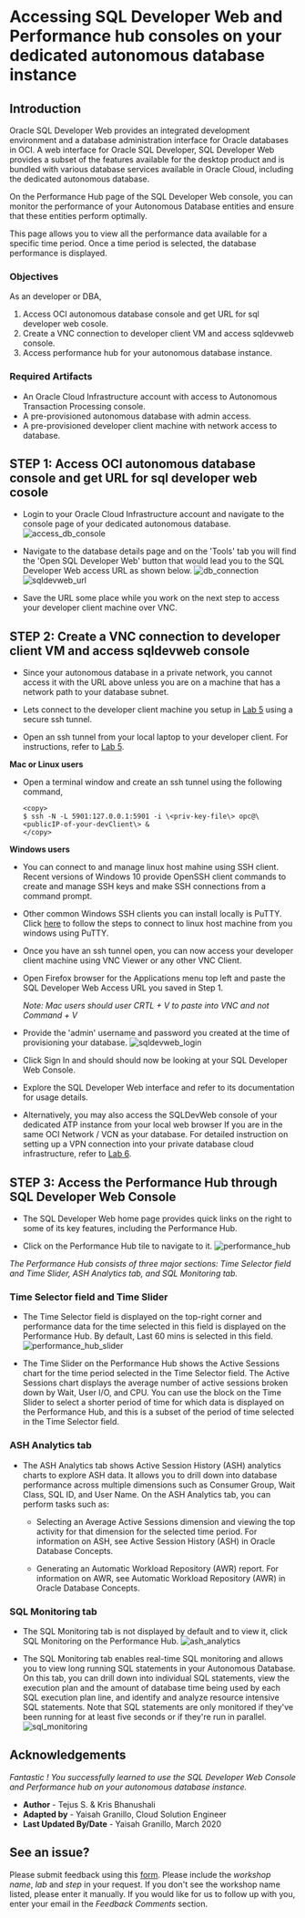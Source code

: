 # Accessing SQL Developer Web and Performance hub consoles on your dedicated autonomous database instance

## Introduction
Oracle SQL Developer Web provides an integrated development environment and a database administration interface for Oracle databases in OCI. A web interface for Oracle SQL Developer, SQL Developer Web provides a subset of the features available for the desktop product and is bundled with various database services available in Oracle Cloud, including the dedicated autonomous database.

On the Performance Hub page of the SQL Developer Web console, you can monitor the performance of your Autonomous Database entities and ensure that these entities perform optimally.

This page allows you to view all the performance data available for a specific time period. Once a time period is selected, the database performance is displayed.

### Objectives

As an developer or DBA,

1. Access OCI autonomous database console and get URL for sql developer web cosole.
2. Create a VNC connection to developer client VM and access sqldevweb console.
3. Access performance hub for your autonomous database instance.

### Required Artifacts
- An Oracle Cloud Infrastructure account with access to Autonomous Transaction Processing console.
- A pre-provisioned autonomous database with admin access.
- A pre-provisioned developer client machine with network access to database.

## STEP 1: Access OCI autonomous database console and get URL for sql developer web cosole

- Login to your Oracle Cloud Infrastructure account and navigate to the console page of your dedicated autonomous database. 
    ![access_db_console](./images/access_db_console.png " ")

- Navigate to the database details page and on the 'Tools' tab you will find the 'Open SQL Developer Web' button that would lead you to the SQL Developer Web access URL as shown below.
    ![db_connection](./images/tools.png " ")
    ![sqldevweb_url](./images/sqldevweb_url.png " ")

- Save the URL some place while you work on the next step to access your developer client machine over VNC.


## STEP 2: Create a VNC connection to developer client VM and access sqldevweb console 

- Since your autonomous database in a private network, you cannot access it with the URL above unless you are on a machine that has a network path to your database subnet. 

- Lets connect to the developer client machine you setup in [Lab 5](?lab=lab-5-configuring-development-system) using a secure ssh tunnel.

- Open an ssh tunnel from your local laptop to your developer client. For instructions, refer to [Lab 5](?lab=lab-5-configuring-development-system).

**Mac or Linux users** 

- Open a terminal window and create an ssh tunnel using the following command,

    ```
    <copy>
    $ ssh -N -L 5901:127.0.0.1:5901 -i \<priv-key-file\> opc@\<publicIP-of-your-devClient\> &
    </copy>
    ```

**Windows users**

- You can connect to and manage linux host mahine using SSH client. Recent versions of Windows 10 provide OpenSSH client commands to create and manage SSH keys and make SSH connections from a command prompt.

- Other common Windows SSH clients you can install locally is PuTTY. Click [here](https://docs.microsoft.com/en-us/azure/virtual-machines/linux/ssh-from-windows) to follow the steps to connect to linux host machine from you windows using PuTTY.

- Once you have an ssh tunnel open, you can now access your developer client machine using VNC Viewer or any other VNC Client.

- Open Firefox browser for the Applications menu top left and paste the SQL Developer Web Access URL you saved in Step 1.

    *Note: Mac users should user CRTL + V to paste into VNC and not Command + V*

- Provide the 'admin' username and password you created at the time of provisioning your database.
    ![sqldevweb_login](./images/sqldevweb_login.png " ")

- Click Sign In and should should now be looking at your SQL Developer Web Console.

- Explore the SQL Developer Web interface and refer to its documentation for usage details.

- Alternatively, you may also access the SQLDevWeb console of your dedicated ATP instance from your local web browser If you are in the same OCI Network / VCN as your database. For detailed instruction on setting up a VPN connection into your private database cloud infrastructure, refer to [Lab 6](?lab=lab-6-configuring-vpn-into-private-atp).


## STEP 3: Access the Performance Hub through SQL Developer Web Console

- The SQL Developer Web home page provides quick links on the right to some of its key features, including the Performance Hub. 

- Click on the Performance Hub tile to navigate to it. 
    ![performance_hub](./images/performance_hub.png " ")

*The Performance Hub consists of three major sections: Time Selector field and Time Slider, ASH Analytics tab, and SQL Monitoring tab.*

### **Time Selector field and Time Slider**
- The Time Selector field is displayed on the top-right corner and performance data for the time selected in this field is displayed on the Performance Hub. By default, Last 60 mins is selected in this field.
    ![performance_hub_slider](./images/performance_hub_slider.png " ")

- The Time Slider on the Performance Hub shows the Active Sessions chart for the time period selected in the Time Selector field. The Active Sessions chart displays the average number of active sessions broken down by Wait, User I/O, and CPU. You can use the block on the Time Slider to select a shorter period of time for which data is displayed on the Performance Hub, and this is a subset of the period of time selected in the Time Selector field.

### **ASH Analytics tab**
- The ASH Analytics tab shows Active Session History (ASH) analytics charts to explore ASH data. It allows you to drill down into database performance across multiple dimensions such as Consumer Group, Wait Class, SQL ID, and User Name. On the ASH Analytics tab, you can perform tasks such as:

  - Selecting an Average Active Sessions dimension and viewing the top activity for that dimension for the selected time period. For information on ASH, see Active Session History (ASH) in Oracle Database Concepts.
    
  - Generating an Automatic Workload Repository (AWR) report. For information on AWR, see Automatic Workload Repository (AWR) in Oracle Database Concepts.

### **SQL Monitoring tab**
- The SQL Monitoring tab is not displayed by default and to view it, click SQL Monitoring on the Performance Hub.
    ![ash_analytics](./images/ash_analytics.png " ")

- The SQL Monitoring tab enables real-time SQL monitoring and allows you to view long running SQL statements in your Autonomous Database. On this tab, you can drill down into individual SQL statements, view the execution plan and the amount of database time being used by each SQL execution plan line, and identify and analyze resource intensive SQL statements. Note that SQL statements are only monitored if they've been running for at least five seconds or if they're run in parallel.
    ![sql_monitoring](./images/sql_monitoring.png " ")

## Acknowledgements

*Fantastic ! You successfully learned to use the SQL Developer Web Console and Performance hub on your autonomous database instance.*

- **Author** - Tejus S. & Kris Bhanushali
- **Adapted by** -  Yaisah Granillo, Cloud Solution Engineer
- **Last Updated By/Date** - Yaisah Granillo, March 2020

## See an issue?
Please submit feedback using this [form](https://apexapps.oracle.com/pls/apex/f?p=133:1:::::P1_FEEDBACK:1). Please include the *workshop name*, *lab* and *step* in your request.  If you don't see the workshop name listed, please enter it manually. If you would like for us to follow up with you, enter your email in the *Feedback Comments* section. 
